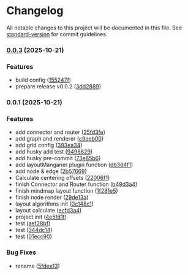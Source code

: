 # Changelog

All notable changes to this project will be documented in this file. See [standard-version](https://github.com/conventional-changelog/standard-version) for commit guidelines.

### [0.0.3](https://github.com/ztygod/tymind/compare/v0.0.1...v0.0.3) (2025-10-21)

### Features

- build config ([155247f](https://github.com/ztygod/tymind/commit/155247f7bc2bd3ced3eb8923445505d86f086b37))
- prepare release v0.0.2 ([3dd2889](https://github.com/ztygod/tymind/commit/3dd28894145d709e6a752bb8230b245007c3b403))

### 0.0.1 (2025-10-21)

### Features

- add connector and router ([35fd3fe](https://github.com/ztygod/tymind/commit/35fd3feeafeedf6c137995f9a2d49f0b27e80b76))
- add graph and renderer ([c9eeb00](https://github.com/ztygod/tymind/commit/c9eeb0011158fcd82e042421f8ae9b85656b20eb))
- add grid config ([393ea34](https://github.com/ztygod/tymind/commit/393ea34853f13627ddbada37356ecbc20c9ca9c9))
- add husky add test ([9498829](https://github.com/ztygod/tymind/commit/94988293036b45a8a685df9983d8711c88575464))
- add husky pre-commit ([73e85b6](https://github.com/ztygod/tymind/commit/73e85b603a7f4d59c5fb492563af9408935b93cb))
- add layoutManganer plugin function ([db3d4f1](https://github.com/ztygod/tymind/commit/db3d4f1e9b073480b527eb020dfbcbebfe8b74bd))
- add node & edge ([2b57669](https://github.com/ztygod/tymind/commit/2b5766900b71a05a474d2ef09db90faffea61011))
- Calculate centering offsets ([22006f1](https://github.com/ztygod/tymind/commit/22006f117744c05a4a76fcbfbd95be6da6943e14))
- finish Connector and Router function ([b49d3a4](https://github.com/ztygod/tymind/commit/b49d3a46e179907e02b69d29c2a256835ee818a3))
- finish mindmap layout function ([1f281e5](https://github.com/ztygod/tymind/commit/1f281e54adfb53b72b20db22af2bfb54f19d39fa))
- finish node render ([29de13a](https://github.com/ztygod/tymind/commit/29de13ae56073591720c47ae6d5d1784af541c54))
- layout algorithms init ([0c148c1](https://github.com/ztygod/tymind/commit/0c148c17f480dd3c235519cf9442586353564852))
- layout calculate ([ecfd3a4](https://github.com/ztygod/tymind/commit/ecfd3a4fb381daaa5aae2e256c650369c09360e3))
- project init ([4e5fd1f](https://github.com/ztygod/tymind/commit/4e5fd1f402572a8fb1f0e573aee752ee29003218))
- test ([aef28bf](https://github.com/ztygod/tymind/commit/aef28bf920587e08d517edfaf7a77484057ab588))
- test ([344dc14](https://github.com/ztygod/tymind/commit/344dc1495bbd7a302cadbad5515f4b2cde078838))
- test ([01ecc90](https://github.com/ztygod/tymind/commit/01ecc906976eef783df250a11661c90ef8471efe))

### Bug Fixes

- rename ([5fdee13](https://github.com/ztygod/tymind/commit/5fdee1326455c346aaef112702ca4fac1363ed9c))

